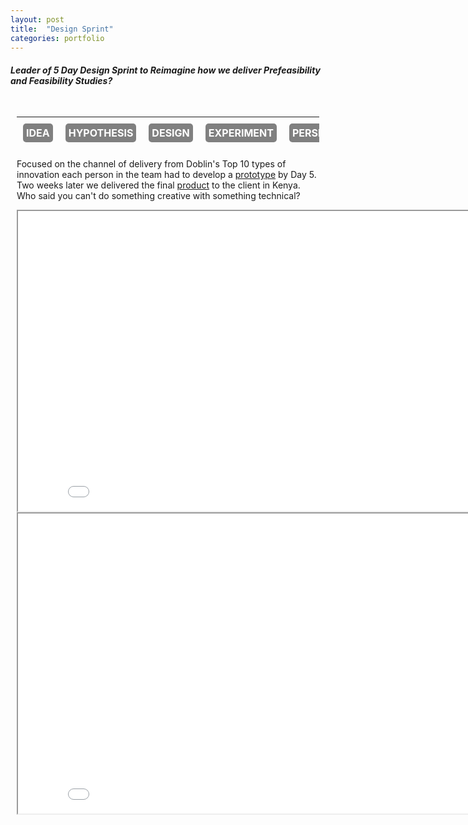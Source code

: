 ```yaml
---
layout: post
title:  "Design Sprint"
categories: portfolio
---
```

<h5>Leader of 5 Day Design Sprint to Reimagine  <em>how we deliver Prefeasibility and Feasibility Studies?</em></h5>
<div style="padding:10px">

<table class="u-full-width">
  <thead>
    <tr>
      <th style="padding:10px">
        <div style="background-color: gray; color: white; border-radius: 5px; padding:5px">
        <center>IDEA</center>
        </div>
      </th>
      <th style="padding:10px">
        <div style="background-color: gray; color: white; border-radius: 5px; padding:5px">
        <center>HYPOTHESIS</center>
        </div>
      </th>
      <th style="padding:10px">  
        <div style="background-color: gray; color: white; border-radius: 5px; padding:5px">
        <center>DESIGN</center>
        </div>
      </th>
      <th style="padding:10px">  
        <div style="background-color: gray; color: white; border-radius: 5px; padding:5px">
        <center>EXPERIMENT</center>
        </div>
      </th>
      <th style="padding:10px">  
        <div style="background-color: gray; color: white; border-radius: 5px; padding:5px">
        <center>PERSEVERE</center>
        </div>
      </th>
    </tr>
  </thead>
</table>

Focused on the channel of delivery from <a ref="https://www.doblin.com/ten-types">Doblin's Top 10 types of innovation</a> each person in the team had to develop a <a href="#prototype">prototype</a> by Day 5. Two weeks later we delivered the final <a href="#product">product</a> to the client in Kenya. Who said you can't do something creative with something technical?

<div>
    <center><a name="prototype"><iframe width="848" height="480" src="{{site.baseurl}}/assets/Prototype.mp4"></iframe></a></center>
</div>

<div>    
    <center><a name="product"><iframe width="848" height="480" src="{{site.baseurl}}/assets/DesignSprint.mp4"></iframe></a></center>
</div>
</div>
